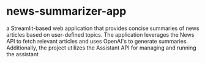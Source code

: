 # news-summarizer-app
 a Streamlit-based web application that provides concise summaries of news articles based on user-defined topics. The application leverages the News API to fetch relevant articles and uses OpenAI's  to generate summaries. Additionally, the project utilizes the Assistant API for managing and running the assistant

